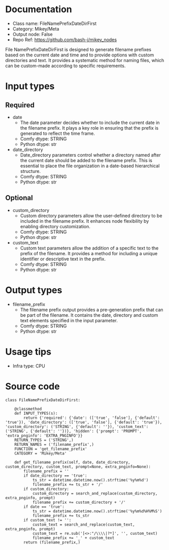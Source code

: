 # Documentation
- Class name: FileNamePrefixDateDirFirst
- Category: Mikey/Meta
- Output node: False
- Repo Ref: https://github.com/bash-j/mikey_nodes

File NamePrefixDateDirFirst is designed to generate filename prefixes based on the current date and time and to provide options with custom directories and text. It provides a systematic method for naming files, which can be custom-made according to specific requirements.

# Input types
## Required
- date
    - The date parameter decides whether to include the current date in the filename prefix. It plays a key role in ensuring that the prefix is generated to reflect the time frame.
    - Comfy dtype: STRING
    - Python dtype: str
- date_directory
    - Date_directory parameters control whether a directory named after the current date should be added to the filename prefix. This is essential to place the file organization in a date-based hierarchical structure.
    - Comfy dtype: STRING
    - Python dtype: str
## Optional
- custom_directory
    - Custom directory parameters allow the user-defined directory to be included in the filename prefix. It enhances node flexibility by enabling directory customization.
    - Comfy dtype: STRING
    - Python dtype: str
- custom_text
    - Custom text parameters allow the addition of a specific text to the prefix of the filename. It provides a method for including a unique identifier or descriptive text in the prefix.
    - Comfy dtype: STRING
    - Python dtype: str

# Output types
- filename_prefix
    - The filename prefix output provides a pre-generation prefix that can be part of the filename. It contains the date, directory and custom text elements specified in the input parameter.
    - Comfy dtype: STRING
    - Python dtype: str

# Usage tips
- Infra type: CPU

# Source code
```
class FileNamePrefixDateDirFirst:

    @classmethod
    def INPUT_TYPES(s):
        return {'required': {'date': (['true', 'false'], {'default': 'true'}), 'date_directory': (['true', 'false'], {'default': 'true'}), 'custom_directory': ('STRING', {'default': ''}), 'custom_text': ('STRING', {'default': ''})}, 'hidden': {'prompt': 'PROMPT', 'extra_pnginfo': 'EXTRA_PNGINFO'}}
    RETURN_TYPES = ('STRING',)
    RETURN_NAMES = ('filename_prefix',)
    FUNCTION = 'get_filename_prefix'
    CATEGORY = 'Mikey/Meta'

    def get_filename_prefix(self, date, date_directory, custom_directory, custom_text, prompt=None, extra_pnginfo=None):
        filename_prefix = ''
        if date_directory == 'true':
            ts_str = datetime.datetime.now().strftime('%y%m%d')
            filename_prefix += ts_str + '/'
        if custom_directory:
            custom_directory = search_and_replace(custom_directory, extra_pnginfo, prompt)
            filename_prefix += custom_directory + '/'
        if date == 'true':
            ts_str = datetime.datetime.now().strftime('%y%m%d%H%M%S')
            filename_prefix += ts_str
        if custom_text != '':
            custom_text = search_and_replace(custom_text, extra_pnginfo, prompt)
            custom_text = re.sub('[<>:"/\\\\|?*]', '', custom_text)
            filename_prefix += '_' + custom_text
        return (filename_prefix,)
```